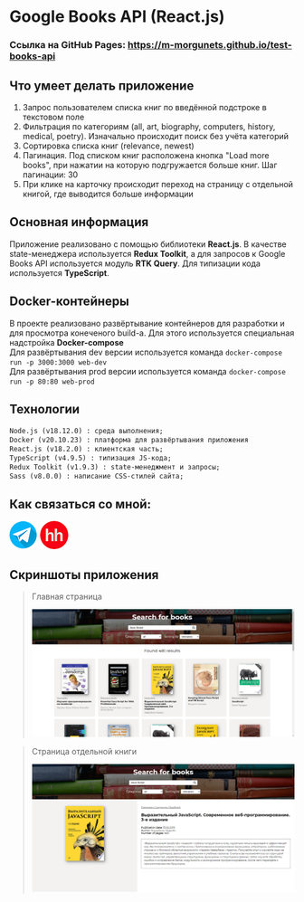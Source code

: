 # Google Books API (React.js)

### Ссылка на GitHub Pages: https://m-morgunets.github.io/test-books-api

## Что умеет делать приложение

1) Запрос пользователем списка книг по введённой подстроке в текстовом поле 
2) Фильтрация по категориям (all, art, biography, computers, history, medical, poetry). Изначально происходит поиск без учёта категорий
3) Сортировка списка книг (relevance, newest)
4) Пагинация. Под списком книг расположена кнопка "Load more books", при нажатии на которую подгружается больше книг. Шаг пагинации: 30
5) При клике на карточку происходит переход на страницу с отдельной книгой, где выводится больше информации

## Основная информация

Приложение реализовано с помощью библиотеки **React.js**. В качестве state-менеджера используется **Redux Toolkit**, а для запросов к Google Books API используется модуль **RTK Query**. Для типизации кода используется **TypeScript**.

## Docker-контейнеры
В проекте реализовано развёртывание контейнеров для разработки и для просмотра конеченого build-а. Для этого используется специальная надстройка **Docker-compose**<br>
Для развёртывания dev версии используется команда ``` docker-compose run -p 3000:3000 web-dev ```<br>
Для развёртывания prod версии используется команда ``` docker-compose run -p 80:80 web-prod ```

## Технологии

```plaintext
Node.js (v18.12.0) : среда выполнения;
Docker (v20.10.23) : платформа для развёртывания приложения
React.js (v18.2.0) : клиентская часть;
TypeScript (v4.9.5) : типизация JS-кода;
Redux Toolkit (v1.9.3) : state-менеджмент и запросы;
Sass (v8.0.0) : написание CSS-стилей сайта;
```

## Как связаться со мной:
[![](/screenshots/telegram.png)](https://t.me/m_morgunets) [![](/screenshots/hh.png)](https://yaroslavl.hh.ru/resume/7033f0d3ff0bfca9fa0039ed1f35786c75714d)

## Скриншоты приложения

> Главная страница
> 
> ![](/screenshots/screenshot-1.png)

> Страница отдельной книги
> 
> ![](/screenshots/screenshot-2.png)


